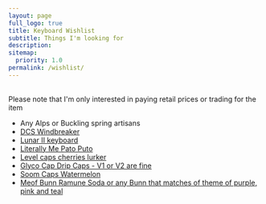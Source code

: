 ```yaml
---
layout: page
full_logo: true
title: Keyboard Wishlist
subtitle: Things I'm looking for
description: 
sitemap:
  priority: 1.0
permalink: /wishlist/
---
```

<!-- <p class="describe-text"> </p> --> 
<br>
Please note that I'm only interested in paying retail prices or trading for the item

* Any Alps or Buckling spring artisans
* [DCS Windbreaker](https://pwade3.com/products/dcs-windbreaker-extras?variant=42339746578616)
* [Lunar II keyboard](https://ai03.com/projects/lunar-ii/)
* [Literally Me Pato Puto](https://keycap-archivist.com/maker/azi-keycaps/pato-puto/1148df4f/)
* [Level caps cherries lurker](https://keycap-archivist.com/maker/level-caps/lurker/56cda58e/)
* [Glyco Cap Drip Caps - V1 or V2 are fine](https://keycap-archivist.com/maker/glyco-caps/)
* [Soom Caps Watermelon](https://keycap-archivist.com/maker/soom-caps/soomblank/2b0cde92/)
* [Meof Bunn Ramune Soda or any Bunn that matches of theme of purple, pink and teal](https://www.instagram.com/p/Cwbf8VIPOiv/?img_index=1)